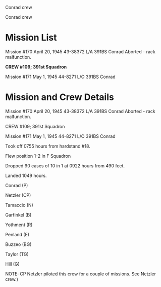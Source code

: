 





Conrad crew






 




Conrad crew

# Mission List

Mission #170 April 20, 1945 43-38372 L/A 391BS
Conrad
Aborted \- rack malfunction.

**CREW #109; 391st Squadron**

Mission #171 May 1, 1945 44-8271 L/O 391BS Conrad

# Mission and Crew Details

Mission #170 April 20, 1945 43-38372 L/A 391BS
Conrad
Aborted \- rack malfunction.

CREW #109; 391st Squadron

Mission #171 May 1, 1945 44-8271 L/O 391BS Conrad

Took off 0755 hours from hardstand #18.

Flew position 1-2 in F Squadron

Dropped 90 cases of 10 in 1 at 0922 hours from 490 feet.

Landed 1049 hours.

Conrad (P)

Netzler (CP)

Tamaccio (N)

Garfinkel (B)

Yothment (R)

Penland (E)

Buzzeo (BG)

Taylor (TG)

Hill (G)

NOTE: CP Netzler piloted this crew for a couple of missions.
See Netzler crew.)




